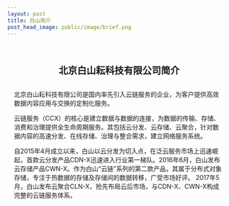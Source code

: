 ```yaml
---
layout: post
title: 白山简介
post_head_image: public/image/brief.png
---
```

<div style="padding:15px;margin-bottom:100px;">
<h2 style="margin-bottom:30px;"><center>北京白山耘科技有限公司简介</center></h2>

<p>北京白山耘科技有限公司是国内率先引入云链服务的企业，为客户提供高效数据内容应用与交换的定制化服务。</p>

<p>云链服务（CCX）的核心是建立数据与数据的连接，为数据的传输、存储、消费和治理提供全生命周期服务。其包括云分发、云存储、云聚合，针对数据内容的高速分发、在线存储、治理与整合需求，建立网络服务系统。</p>

<p>自2015年4月成立以来，白山以云分发为切入点，在泛云服务市场上迅速崛起，首款云分发产品CDN-X迅速进入行业第一梯队。2016年6月，白山发布云存储产品CWN-X。作为白山“云链”系列的第二款产品，其属于分布式对象存储，专注于热数据的存储及存储间的数据转移，广受市场好评。 2017年5月，白山发布云聚合CLN-X，抢先布局云后市场，与CDN-X、CWN-X构成完整的云链服务体系。</p>

<p></p>
</div>